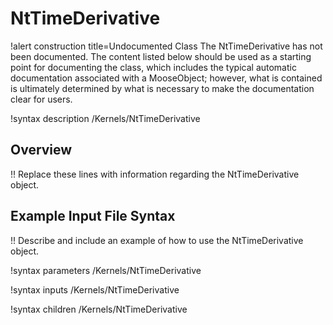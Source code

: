 # NtTimeDerivative

!alert construction title=Undocumented Class
The NtTimeDerivative has not been documented. The content listed below should be used as a starting point for
documenting the class, which includes the typical automatic documentation associated with a
MooseObject; however, what is contained is ultimately determined by what is necessary to make the
documentation clear for users.

!syntax description /Kernels/NtTimeDerivative

## Overview

!! Replace these lines with information regarding the NtTimeDerivative object.

## Example Input File Syntax

!! Describe and include an example of how to use the NtTimeDerivative object.

!syntax parameters /Kernels/NtTimeDerivative

!syntax inputs /Kernels/NtTimeDerivative

!syntax children /Kernels/NtTimeDerivative
